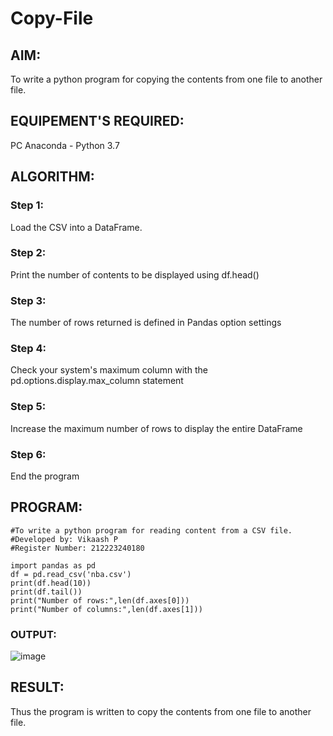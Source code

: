 # Copy-File
## AIM:
To write a python program for copying the contents from one file to another file.
## EQUIPEMENT'S REQUIRED: 
PC
Anaconda - Python 3.7
## ALGORITHM: 
### Step 1:
Load the CSV into a DataFrame.

### Step 2: 
Print the number of contents to be displayed using df.head()
 
### Step 3: 
The number of rows returned is defined in Pandas option settings

### Step 4: 
Check your system's maximum column with the pd.options.display.max_column statement

### Step 5: 
Increase the maximum number of rows to display the entire DataFrame

### Step 6: 
End the program

## PROGRAM:
```
#To write a python program for reading content from a CSV file.
#Developed by: Vikaash P
#Register Number: 212223240180

import pandas as pd
df = pd.read_csv('nba.csv')
print(df.head(10))
print(df.tail())
print("Number of rows:",len(df.axes[0]))
print("Number of columns:",len(df.axes[1]))

```

### OUTPUT:
![image](https://github.com/Vikaash16/Copy-File/assets/139218414/6a8d873b-1722-4326-84df-0319f4381632)




## RESULT:
Thus the program is written to copy the contents from one file to another file.

